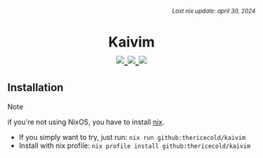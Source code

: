 ###### *<div align=right><sub>Last nix update: april 30, 2024</sub></div>*

<h1 align=center>
  Kaivim <br />

  <a href='https://nixos.org'>
    <img src='https://img.shields.io/badge/NixOS-unstable-blue.svg?style=for-the-badge&labelColor=1b1e28&logo=NixOS&logoColor=add7ff&color=add7ff'>
  </a>
  <a href='https://github.com/TheRiceCold/kaivim'>
    <img src='https://img.shields.io/github/languages/code-size/thericecold/kaivim?color=5de4c7&labelColor=1b1e28&style=for-the-badge&logo=github&logoColor=5de4c7'>
  </a>
  <a href='https://github.com/TheRiceCold/kaivim/stargazers'>
    <img src='https://img.shields.io/github/stars/thericecold/kaivim?color=fcc5e9&labelColor=1b1e28&style=for-the-badge&logo=starship&logoColor=fcc5e9'>
  </a>
</h1>

## Installation
> [!NOTE]
> if you're not using NixOS, you have to install [nix][nix].

- If you simply want to try, just run: `nix run github:thericecold/kaivim`
- Install with nix profile: `nix profile install github:thericecold/kaivim`

<!-- Links -->
[nix]: https://nixos.org/download
